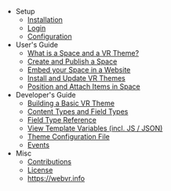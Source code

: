 - Setup
    - [Installation](/documentation/{{version}}/installation)
    - [Login](/documentation/{{version}}/login)
    - [Configuration](/documentation/{{version}}/configuration)
- User's Guide 
    - [What is a Space and a VR Theme?](/documentation/{{version}}/what-is-a-space-and-a-vr-theme)
    - [Create and Publish a Space](/documentation/{{version}}/create-publish-webvr-space)
    - [Embed your Space in a Website](/documentation/{{version}}/embed-space-website)
    - [Install and Update VR Themes](/documentation/{{version}}/install-update-vr-themes) 
    - [Position and Attach Items in Space](/documentation/{{version}}/position-attach-items-in-space) 
- Developer's Guide
    - [Building a Basic VR Theme](/documentation/{{version}}/building-basic-vr-theme) 
    - [Content Types and Field Types](/documentation/{{version}}/content-types-and-field-types) 
    - [Field Type Reference](/documentation/{{version}}/field-type-reference) 
    - [View Template Variables (incl. JS / JSON)](/documentation/{{version}}/view-template-variables) 
    - [Theme Configuration File](/documentation/{{version}}/theme-configuration-file) 
    - [Events](/documentation/{{version}}/events) 
- Misc
    - [Contributions](/documentation/{{version}}/contributions)
    - [License](/documentation/{{version}}/license)
    - <a href="https://webvr.info">https://webvr.info</a>
